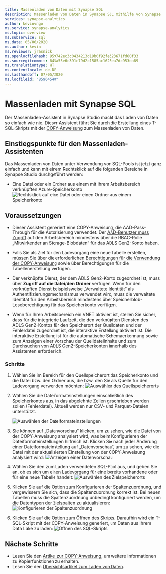 ```yaml
---
title: Massenladen von Daten mit Synapse SQL
description: Massenladen von Daten in Synapse SQL mithilfe von Synapse Studio
services: synapse-analytics
author: kevinvngo
ms.service: synapse-analytics
ms.topic: overview
ms.subservice: sql
ms.date: 05/06/2020
ms.author: kevin
ms.reviewer: jrasnick
ms.openlocfilehash: 959742ec3c0434213d19b0f92fe523671fd60f33
ms.sourcegitcommit: 845a55e6c391c79d2c1585ac1625ea7dc953ea89
ms.translationtype: HT
ms.contentlocale: de-DE
ms.lasthandoff: 07/05/2020
ms.locfileid: "85964548"
---
```

# <a name="bulk-loading-with-synapse-sql"></a>Massenladen mit Synapse SQL

Der Massenladen-Assistent in Synapse Studio macht das Laden von Daten so einfach wie nie. Dieser Assistent führt Sie durch die Erstellung eines T-SQL-Skripts mit der [COPY-Anweisung](https://docs.microsoft.com/sql/t-sql/statements/copy-into-transact-sql?view=azure-sqldw-latest) zum Massenladen von Daten. 

## <a name="entry-points-to-the-bulk-load-wizard"></a>Einstiegspunkte für den Massenladen-Assistenten

Das Massenladen von Daten unter Verwendung von SQL-Pools ist jetzt ganz einfach und kann mit einem Rechtsklick auf die folgenden Bereiche in Synapse Studio durchgeführt werden:

- Eine Datei oder ein Ordner aus einem mit Ihrem Arbeitsbereich verknüpften Azure-Speicherkonto ![Rechtsklick auf eine Datei oder einen Ordner aus einem Speicherkonto](./sql/media/bulk-load/bulk-load-entry-point-0.png)

## <a name="prerequisites"></a>Voraussetzungen

- Dieser Assistent generiert eine COPY-Anweisung, die AAD-Pass-Through für die Autorisierung verwendet. Der [AAD-Benutzer muss Zugriff](https://docs.microsoft.com/azure/synapse-analytics/sql-data-warehouse/quickstart-bulk-load-copy-tsql-examples#d-azure-active-directory-authentication-aad) auf den Arbeitsbereich mindestens über die RBAC-Rolle „Mitwirkender an Storage-Blobdaten“ für das ADLS Gen2-Konto haben.

- Falls Sie als Ziel für den Ladevorgang eine neue Tabelle erstellen, müssen Sie über die erforderlichen [Berechtigungen für die Verwendung der COPY-Anweisung](https://docs.microsoft.com/sql/t-sql/statements/copy-into-transact-sql?view=azure-sqldw-latest#permissions) sowie über Berechtigungen für die Tabellenerstellung verfügen.

- Der verknüpfte Dienst, der dem ADLS Gen2-Konto zugeordnet ist, muss über **Zugriff auf die Datei**/**den Ordner** verfügen. Wenn für den verknüpften Dienst beispielsweise „Verwaltete Identität“ als Authentifizierungsmechanismus verwendet wird, muss die verwaltete Identität für den Arbeitsbereich mindestens über Speicherblob-Leseberechtigung für das Speicherkonto verfügen.

- Wenn für Ihren Arbeitsbereich ein VNET aktiviert ist, stellen Sie sicher, dass für die integrierte Laufzeit, die den verknüpften Diensten des ADLS Gen2-Kontos für den Speicherort der Quelldaten und der Fehlerdatei zugeordnet ist, die interaktive Erstellung aktiviert ist. Die interaktive Erstellung ist für die automatische Schemaerkennung sowie zum Anzeigen einer Vorschau der Quelldateiinhalte und zum Durchsuchen von ADLS Gen2-Speicherkonten innerhalb des Assistenten erforderlich.

### <a name="steps"></a>Schritte

1. Wählen Sie im Bereich für den Quellspeicherort das Speicherkonto und die Datei bzw. den Ordner aus, die bzw. den Sie als Quelle für den Ladevorgang verwenden möchten: ![Auswählen des Quellspeicherorts](./sql/media/bulk-load/bulk-load-source-location.png)

2. Wählen Sie die Dateiformateinstellungen einschließlich des Speicherkontos aus, in das abgelehnte Zeilen geschrieben werden sollen (Fehlerdatei). Aktuell werden nur CSV- und Parquet-Dateien unterstützt.

    ![Auswählen der Dateiformateinstellungen](./sql/media/bulk-load/bulk-load-file-format-settings.png)

3. Sie können auf „Datenvorschau“ klicken, um zu sehen, wie die Datei von der COPY-Anweisung analysiert wird, was beim Konfigurieren der Dateiformateinstellungen hilfreich ist. Klicken Sie nach jeder Änderung einer Dateiformateinstellung auf „Datenvorschau“, um zu sehen, wie die Datei mit der aktualisierten Einstellung von der COPY-Anweisung analysiert wird: ![Anzeigen einer Datenvorschau](./sql/media/bulk-load/bulk-load-file-format-settings-preview-data.png) 

4. Wählen Sie den zum Laden verwendeten SQL-Pool aus, und geben Sie an, ob es sich um einen Ladevorgang für eine bereits vorhandene oder für eine neue Tabelle handelt: ![Auswählen des Zielspeicherorts](./sql/media/bulk-load/bulk-load-target-location.png)

5. Klicken Sie auf die Option zum Konfigurieren der Spaltenzuordnung, und vergewissern Sie sich, dass die Spaltenzuordnung korrekt ist. Bei neuen Tabellen muss die Spaltenzuordnung unbedingt konfiguriert werden, um die Datentypen der Zielspalten zu aktualisieren: ![Konfigurieren der Spaltenzuordnung](./sql/media/bulk-load/bulk-load-target-location-column-mapping.png)

6. Klicken Sie auf die Option zum Öffnen des Skripts. Daraufhin wird ein T-SQL-Skript mit der COPY-Anweisung generiert, um Daten aus Ihrem Data Lake zu laden: ![Öffnen des SQL-Skripts](./sql/media/bulk-load/bulk-load-target-final-script.png)

## <a name="next-steps"></a>Nächste Schritte

- Lesen Sie den [Artikel zur COPY-Anweisung](https://docs.microsoft.com/sql/t-sql/statements/copy-into-transact-sql?view=azure-sqldw-latest#syntax), um weitere Informationen zu Kopierfunktionen zu erhalten.
- Lesen Sie den [Übersichtsartikel zum Laden von Daten](https://docs.microsoft.com/azure/synapse-analytics/sql-data-warehouse/design-elt-data-loading#what-is-elt).
